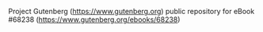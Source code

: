 Project Gutenberg (https://www.gutenberg.org) public repository for eBook #68238 (https://www.gutenberg.org/ebooks/68238)
